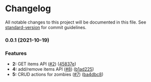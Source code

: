 # Changelog

All notable changes to this project will be documented in this file. See [standard-version](https://github.com/conventional-changelog/standard-version) for commit guidelines.

### 0.0.1 (2021-10-19)


### Features

* **2:** GET items API ([#2](https://github.com/xShivan/zombie-api/issues/2)) ([45837e](https://github.com/xShivan/zombie-api/commit/ba4dbc84f82c1a91752cd05922323e03fea804e9))
* **4:** add/remove items API ([#8](https://github.com/xShivan/zombie-api/issues/8)) ([b1ad225](https://github.com/xShivan/zombie-api/commit/b1ad2250fe8f982112e24e0e1e2b85e5b58f53b5))
* **5:** CRUD actions for zombies ([#7](https://github.com/xShivan/zombie-api/issues/7)) ([ba4dbc8](https://github.com/xShivan/zombie-api/commit/ba4dbc84f82c1a91752cd05922323e03fea804e9))
